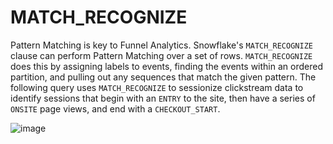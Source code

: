 # MATCH_RECOGNIZE

Pattern Matching is key to Funnel Analytics. Snowflake's `MATCH_RECOGNIZE` clause can perform Pattern Matching over a set of rows. `MATCH_RECOGNIZE` does this by assigning labels to events, finding the events within an ordered partition, and pulling out any sequences that match the given pattern. The following query uses `MATCH_RECOGNIZE` to sessionize clickstream data to identify sessions that begin with an `ENTRY` to the site, then have
a series of `ONSITE` page views, and end with a `CHECKOUT_START`. 




![image](https://user-images.githubusercontent.com/121721444/210282428-7fdf6c5d-5b28-475e-b094-51581b4def14.png)
